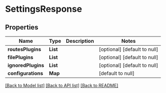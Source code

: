 # SettingsResponse
## Properties

| Name | Type | Description | Notes |
|------------ | ------------- | ------------- | -------------|
| **routesPlugins** | **List** |  | [optional] [default to null] |
| **filePlugins** | **List** |  | [optional] [default to null] |
| **ignoredPlugins** | **List** |  | [optional] [default to null] |
| **configurations** | **Map** |  | [default to null] |

[[Back to Model list]](../README.md#documentation-for-models) [[Back to API list]](../README.md#documentation-for-api-endpoints) [[Back to README]](../README.md)

